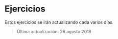 # Ejercicios

Estos ejercicios se irán actualizando cada varios días.

> Última actualización: 28 agosto 2019